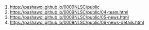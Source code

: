 


<!-- https://github.com/pashawol/0009NLSC --> 
1. <https://pashawol.github.io/0009NLSC/public>
1. <https://pashawol.github.io/0009NLSC/public/04-team.html>
1. <https://pashawol.github.io/0009NLSC/public/05-news.html>
1. <https://pashawol.github.io/0009NLSC/public/06-news-details.html>